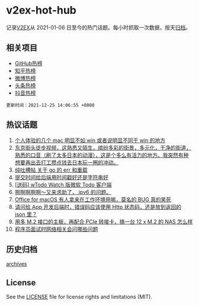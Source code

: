 # v2ex-hot-hub

 记录[V2EX](https://www.v2ex.com/)从 2021-01-06 日至今的热门话题。每小时抓取一次数据，按天[归档](archives)。
 
 ## 相关项目

- [GitHub热榜](https://github.com/snaildev/github-hot-hub)
- [知乎热榜](https://github.com/snaildev/zhihu-hot-hub)
- [微博热榜](https://github.com/snaildev/weibo-hot-hub)
- [头条热榜](https://github.com/snaildev/toutiao-hot-hub)
- [抖音热榜](https://github.com/snaildev/douyin-hot-hub)


 `更新时间：2021-12-25 14:06:55 +0800`

## 热议话题

1. [个人体验的几个 mac 明显不如 win 或者说明显不同于 win 的地方](https://www.v2ex.com/t/824214)
1. [东京街头徒步视频，这熟悉又陌生，缤纷多彩的街景，多元化，干净的街道，熟悉的口音（刷了太多日本的动漫），这是个多么有活力的地方。我突然有种想要再出去打工攒点钱去日本玩一圈的冲动。](https://www.v2ex.com/t/824291)
1. [纯吐槽帖 关于 go 的 err 和重载](https://www.v2ex.com/t/824287)
1. [提交时间给后端用时间戳好还是字符串好](https://www.v2ex.com/t/824255)
1. [[送码] wTodo Watch 版微软 Todo 客户端](https://www.v2ex.com/t/824315)
1. [啊啊啊啊啊～又来求助了， ipv6 的问题。](https://www.v2ex.com/t/824325)
1. [Office for macOS 有人拿来在工作环境用嘛，莫名的 BUG 真的笑死](https://www.v2ex.com/t/824210)
1. [请问给 App 开发后端时，错误码应该使用 Http 状态码，还是放到返回的 json 里？](https://www.v2ex.com/t/824337)
1. [用多 M.2 接口的主板，再配合 PCIe 转接卡，搞一台 12 x M.2 的 NAS 怎么样](https://www.v2ex.com/t/824282)
1. [程序员面试时网络相关会问哪些问题](https://www.v2ex.com/t/824225)

## 历史归档

[archives](archives)

## License

See the [LICENSE](LICENSE) file for license rights and limitations (MIT).
